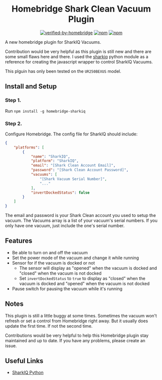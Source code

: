 <span align="center">

# Homebridge Shark Clean Vacuum Plugin
[![verified-by-homebridge](https://badgen.net/badge/homebridge/verified/purple)](https://github.com/homebridge/homebridge/wiki/Verified-Plugins)
[![npm](https://badgen.net/npm/dt/homebridge-sharkiq?color=purple)](https://www.npmjs.com/package/homebridge-sharkiq) 
[![npm](https://badgen.net/npm/v/homebridge-sharkiq?color=purple)](https://www.npmjs.com/package/homebridge-sharkiq) 

</span>

A new homebridge plugin for SharkIQ Vacuums.

Contribution would be very helpful as this plugin is still new and there are some small flaws here and there. I used the [sharkiq](https://github.com/JeffResc/sharkiq/) python module as a reference for creating the javascript wrapper to control SharkIQ Vacuums.

This plguin has only been tested on the `UR250BEXUS` model.

## Install and Setup

### Step 1.

Run `npm install -g homebridge-sharkiq`

### Step 2.

Configure Homebridge. The config file for SharkIQ should include:
```json
{
    "platforms": [
        {
            "name": "SharkIQ",
            "platform": "SharkIQ",
            "email": "[Shark Clean Account Email]",
            "password": "[Shark Clean Account Password]",
            "vacuums": [
                "[Shark Vacuum Serial Number]",
                "..."
            ],
            "invertDockedStatus": false
        }
    ]
}
```

The email and password is your Shark Clean account you used to setup the vacuum. The Vacuums array is a list of your vacuum's serial numbers. If you only have one vacuum, just include the one's serial number.

## Features

- Be able to turn on and off the vacuum
- Set the power mode of the vacuum and change it while running
- Sensor for if the vacuum is docked or not
    - The sensor will display as "opened" when the vacuum is docked and "closed" when the vacuum is not docked
    - Set `invertDockedStatus` to `true` to display as "closed" when the vacuum is docked and "opened" when the vacuum is not docked
- Pause switch for pausing the vacuum while it's running

## Notes

This plugin is still a little buggy at some times. Sometimes the vacuum won't refresh or set a control from Homebridge right away. But it usually does update the first time. If not the second time.

Contributions would be very helpful to help this Homebridge plugin stay maintained and up to date. If you have any problems, please create an issue.

## Useful Links
- [SharkIQ Python](https://github.com/JeffResc/sharkiq/)
